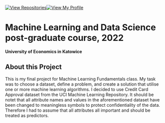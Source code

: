 [![View Repositories](https://img.shields.io/badge/View-My_Repositories-blue?logo=GitHub)](https://github.com/jarsonX?tab=repositories)[![View My Profile](https://img.shields.io/badge/View-My_Profile-green?logo=GitHub)](https://github.com/jarsonX) 

# Machine Learning and Data Science post-graduate course, 2022
**University of Economics in Katowice**

## About this Project
This is my final project for Machine Learning Fundamentals class. My task was to choose a dataset, define a problem, and create a solution that utilise one or more machine learning algorithms. I decided to use Credit Card Approval dataset from the UCI Machine Learning Repository. It should be notet that all attribute names and values in the aforementioned dataset have been changed to meaningless symbols to protect confidentiality of the data. Therefore I had to assume that all attributes all important and should be treated as predictors.
